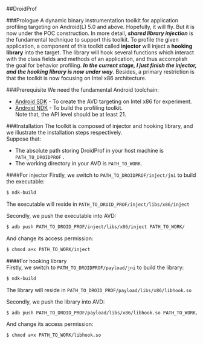 ##DroidProf

###Prologue 
A dynamic binary instrumentation toolkit for application profiling targeting on Android(L) 5.0 and above. Hopefully, it will fly. But it is now under the POC construction. In more detail, ***shared library injection*** is the fundamental technique to support this toolkit. To profile the given application, a component of this toolkit called **injector** will inject a **hooking library** into the target. The library will hook several functions which interact with the class fields and methods of an application, and thus accomplish the goal for behavior profiling. ***In the current stage, I just finish the injector, and the hooking library is now under way***.  Besides, a primary restriction is that the toolkit is now focusing on Intel x86 architecture.

###Prerequisite 
We need the fundamental Android toolchain:  
- [Android SDK] - To create the AVD targeting on Intel x86 for experiment.  
- [Android NDK] - To build the profiling toolkit.  
Note that,  the API level should be at least 21.

###Installation
The toolkit is composed of injector and hooking library, and we illustrate the installation steps respectively.  
Suppose that:  
- The absolute path storing DroidProf in your host machine is `PATH_TO_DROIDPROF` .  
- The working directory in your AVD is `PATH_TO_WORK`.  
 
####For injector 
Firstly, we switch to `PATH_TO_DROIDPROF/inject/jni` to build the executable:  
```sh
$ ndk-build
``` 
The executable will reside in `PATH_TO_DROID_PROF/inject/libs/x86/inject`  

Secondly, we push the executable into AVD:
```sh
$ adb push PATH_TO_DROID_PROF/inject/libs/x86/inject PATH_TO_WORK/
```
And change its access permission:
```sh
$ chmod a+x PATH_TO_WORK/inject
```

####For hooking library  
Firstly, we switch to `PATH_TO_DROIDPROF/payload/jni` to build the library:  
```sh
$ ndk-build
``` 
The library will reside in `PATH_TO_DROID_PROF/payload/libs/x86/libhook.so`  

Secondly, we push the library into AVD:
```sh
$ adb push PATH_TO_DROID_PROF/payload/libs/x86/libhook.so PATH_TO_WORK/
```
And change its access permission:
```sh
$ chmod a+x PATH_TO_WORK/libhook.so
```



[Android SDK]:https://developer.android.com/sdk/index.html#Other
[Android NDK]:http://developer.android.com/ndk/downloads/index.html
